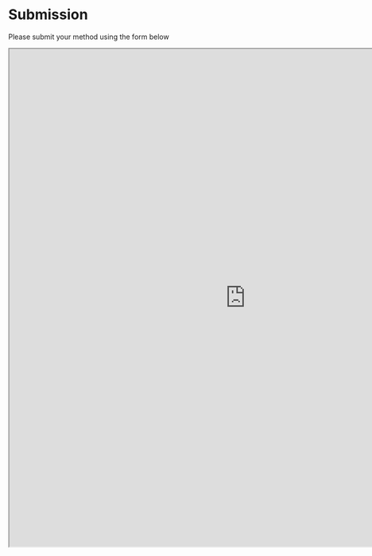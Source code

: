 # Submission

Please submit your method using the form below

<iframe width="950" height="1000" src="https://forms.office.com/e/hHf6LZ9CkV"></iframe>
